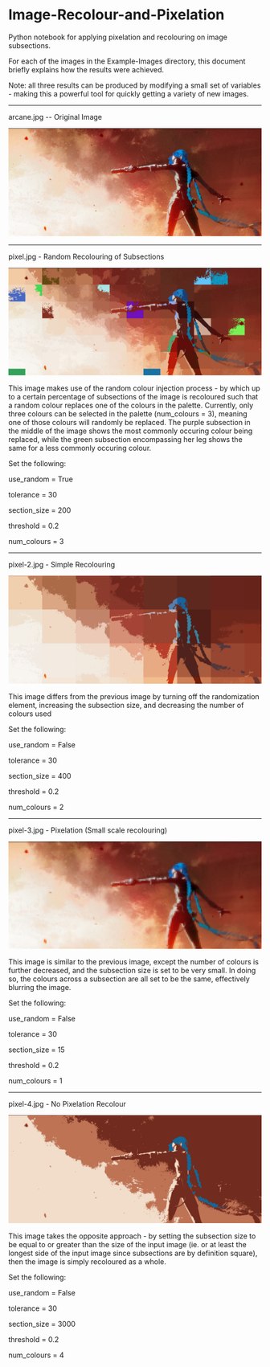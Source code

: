 # Image-Recolour-and-Pixelation
Python notebook for applying pixelation and recolouring on image subsections.

For each of the images in the Example-Images directory, this document briefly explains how the results were achieved.

Note: all three results can be produced by modifying a small set of variables - making this a powerful tool for quickly getting a variety of new images.

---

arcane.jpg -- Original Image

![alt text](./Example-Images/arcane.jpg)

---

pixel.jpg - Random Recolouring of Subsections

![alt text](./Example-Images/pixel.jpg)

This image makes use of the random colour injection process - by which up to a certain percentage of subsections of the image is recoloured such that a random colour replaces one of the colours in the palette. Currently, only three colours can be selected in the palette (num_colours = 3), meaning one of those colours will randomly be replaced. The purple subsection in the middle of the image shows the most commonly occuring colour being replaced, while the green subsection encompassing her leg shows the same for a less commonly occuring colour.

Set the following:

use_random = True

tolerance = 30

section_size = 200

threshold = 0.2

num_colours = 3

---

pixel-2.jpg - Simple Recolouring

![alt text](./Example-Images/pixel-2.jpg)

This image differs from the previous image by turning off the randomization element, increasing the subsection size, and decreasing the number of colours used

Set the following:

use_random = False

tolerance = 30

section_size = 400

threshold = 0.2

num_colours = 2

---

pixel-3.jpg - Pixelation (Small scale recolouring)

![alt text](./Example-Images/pixel-3.jpg)

This image is similar to the previous image, except the number of colours is further decreased, and the subsection size is set to be very small. In doing so, the colours across a subsection are all set to be the same, effectively blurring the image.

Set the following:

use_random = False

tolerance = 30

section_size = 15

threshold = 0.2

num_colours = 1

---

pixel-4.jpg - No Pixelation Recolour

![alt text](./Example-Images/pixel-4.jpg)

This image takes the opposite approach - by setting the subsection size to be equal to or greater than the size of the input image (ie. or at least the longest side of the input image since subsections are by definition square), then the image is simply recoloured as a whole.

Set the following:

use_random = False

tolerance = 30

section_size = 3000

threshold = 0.2

num_colours = 4
